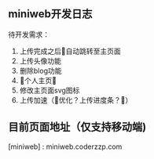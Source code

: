## miniweb开发日志

待开发需求：
1. 上传完成之后自动跳转至主页面
2. 上传头像功能
3. 删除blog功能
4. 个人主页
5. 修改主页面svg图标
6. 上传加速（优化？上传进度条？）

## 目前页面地址（仅支持移动端) 
[miniweb] : miniweb.coderzzp.com
